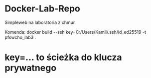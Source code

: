 # Docker-Lab-Repo
Simpleweb na laboratoria z chmur

Komenda:
docker build --ssh key=C:/Users/Kamil/.ssh/id_ed25519 -t pfswcho_lab3 .
# key=... to ścieżka do klucza prywatnego
